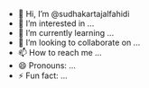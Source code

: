 - 👋 Hi, I’m @sudhakartajalfahidi
- 👀 I’m interested in ...
- 🌱 I’m currently learning ...
- 💞️ I’m looking to collaborate on ...
- 📫 How to reach me ...
- 😄 Pronouns: ...
- ⚡ Fun fact: ...

<!---
sudhakartajalfahidi/sudhakartajalfahidi is a ✨ special ✨ repository because its `README.md` (this file) appears on your GitHub profile.
You can click the Preview link to take a look at your changes.
--->
